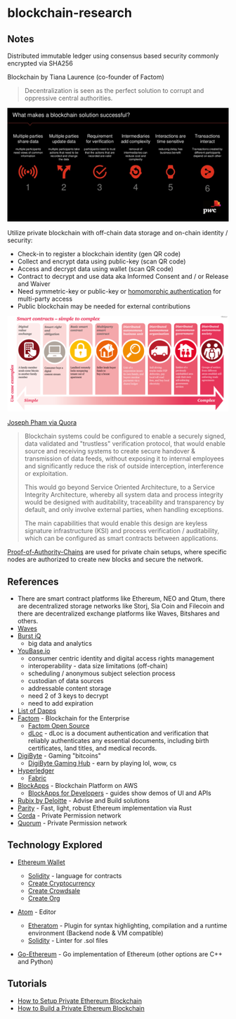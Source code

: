 # blockchain-research

## Notes
Distributed immutable ledger using consensus based security commonly encrypted via SHA256

Blockchain by Tiana Laurence (co-founder of Factom)
> Decentralization is seen as the perfect solution to corrupt and oppressive central authorities.

![Blockchain Principles](Blockchain-Principles.png)

Utilize private blockchain with off-chain data storage and on-chain identity / security:
* Check-in to register a blockchain identity (gen QR code)
* Collect and encrypt data using public-key (scan QR code)
* Access and decrypt data using wallet (scan QR code)
* Contract to decrypt and use data aka Informed Consent and / or Release and Waiver
* Need symmetric-key or public-key or [homomorphic authentication](https://www.infoq.com/articles/cloud-data-auditing) for multi-party access
* Public blockchain may be needed for external contributions

![Smart Contracts](Smart-Contracts.png)

[Joseph Pham via Quora](https://www.quora.com/How-will-Enterprise-Blockchain-change-the-way-future-enterprise-applications-are-architected)
> Blockchain systems could be configured to enable a securely signed, data validated and "trustless" verification protocol, that would enable source and receiving systems to create secure handover & transmission of data feeds, without exposing it to internal employees and significantly reduce the risk of outside interception, interference or exploitation.
>
> This would go beyond Service Oriented Architecture, to a Service Integrity Architecture, whereby all system data and process integrity would be designed with auditability, traceability and transparency by default, and only involve external parties, when handling exceptions.
>
> The main capabilities that would enable this design are keyless signature infrastructure (KSI) and process verification / auditability, which can be configured as smart contracts between applications.

[Proof-of-Authority-Chains](https://github.com/paritytech/parity/wiki/Proof-of-Authority-Chains) are used for private chain setups, where specific nodes are authorized to create new blocks and secure the network.

## References
* There are smart contract platforms like Ethereum, NEO and Qtum, there are decentralized storage networks like Storj, Sia Coin and Filecoin and there are decentralized exchange platforms like Waves, Bitshares and others.
* [Waves](https://wavesplatform.com)
* [Burst iQ](https://www.burstiq.com)
  * big data and analytics
* [YouBase.io](https://www.youbase.io/)
  * consumer centric identity and digital access rights management
  * interoperability - data size limitations (off-chain)
  * scheduling / anonymous subject selection process
  * custodian of data sources
  * addressable content storage
  * need 2 of 3 keys to decrypt
  * need to add expiration
* [List of Dapps](https://dapps.ethercasts.com/)
* [Factom](https://www.factom.com/) - Blockchain for the Enterprise
  * [Factom Open Source](https://github.com/FactomProject/factomd)
  * [dLoc](https://www.factom.com/products/dloc) - dLoc is a document authentication and verification that reliably authenticates any essential documents, including birth certificates, land titles, and medical records.
* [DigiByte](https://digibyte.co/) - Gaming "bitcoins"
  * [DigiByte Gaming Hub](http://www.digibytegaminghub.com/) - earn by playing lol, wow, cs
* [Hyperledger](https://www.hyperledger.org/)
  * [Fabric](http://hyperledger-fabric.readthedocs.io/en/latest/prereqs.html)
* [BlockApps](http://blockapps.net/) - Blockchain Platform on AWS
  * [BlockApps for Developers](http://developers.blockapps.net/) - guides show demos of UI and APIs
* [Rubix by Deloitte](http://rubixbydeloitte.com/) - Advise and Build solutions
* [Parity](https://github.com/paritytech/parity) - Fast, light, robust Ethereum implementation via Rust
* [Corda](https://github.com/corda/corda) - Private Permission network
* [Quorum](https://github.com/jpmorganchase/quorum) - Private Permission network

## Technology Explored
* [Ethereum Wallet](https://www.ethereum.org/)
  * [Solidity](https://solidity.readthedocs.io/en/develop/index.html) - language for contracts
  * [Create Cryptocurrency](https://www.ethereum.org/token)
  * [Create Crowdsale](https://www.ethereum.org/crowdsale)
  * [Create Org](https://www.ethereum.org/dao)

* [Atom](https://atom.io/) - Editor
  * [Etheratom](https://github.com/0mkara/etheratom) - Plugin for syntax highlighting, compilation and a runtime environment (Backend node & VM compatible)
  * [Solidity](https://atom.io/packages/linter-solidity) - Linter for .sol files

* [Go-Ethereum](https://github.com/ethereum/go-ethereum/) - Go implementation of Ethereum (other options are C++ and Python)

## Tutorials
* [How to Setup Private Ethereum Blockchain](https://medium.com/blockchain-education-network/use-geth-to-setup-your-own-private-ethereum-blockchain-86f1200e6d40)
* [How to Build a Private Ethereum Blockchain](https://media.consensys.net/how-to-build-a-private-ethereum-blockchain-fbf3904f337)
